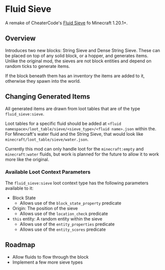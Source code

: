 # Fluid Sieve
A remake of CheaterCode's [Fluid Sieve](https://github.com/CheaterCodes/FluidSieve) fo Minecraft 1.20.1+.

## Overview
Introduces two new blocks: String Sieve and Dense String Sieve. These can be placed on top of any solid block, or a hopper, and generates items. Unlike the original mod, the sieves are not block entities and depend on random ticks to generate items.

If the block beneath them has an inventory the items are added to it, otherwise they spawn into the world.

## Changing Generated Items
All generated items are drawn from loot tables that are of the type `fluid_sieve:sieve`.

Loot tables for a specific fluid should be added at `<fluid namespace>/loot_table/sieve/<sieve_type>/<fluid name>.json` within the. For Minecraft's water fluid and the String Sieve, that would look like `minecraft/loot_table/sieve/water.json`.

Currently this mod can only handle loot for the `minecraft:empty` and `minecraft:water` fluids, but work is planned for the future to allow it to work more like the original.

### Available Loot Context Parameters
The `fluid_sieve:sieve` loot context type has the following parameters available to it:
- Block State
    - Allows use of the `block_state_property` predicate
- Origin: The position of the sieve
    - Allows use of the `location_check` predicate
- `this` entity: A random entity within the sieve
    - Allows use of the `entity_properties` predicate
    - Allows use of the `entity_scores` predicate

## Roadmap
- Allow fluids to flow through the block
- Implement a few more sieve types
